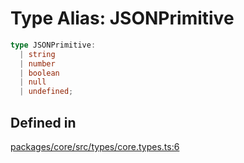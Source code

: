 # Type Alias: JSONPrimitive

```ts
type JSONPrimitive: 
  | string
  | number
  | boolean
  | null
  | undefined;
```

## Defined in

[packages/core/src/types/core.types.ts:6](https://github.com/vramework/vramework/blob/d6bdd98863fc2395b074502b5cd67b069031d73f/packages/core/src/types/core.types.ts#L6)
